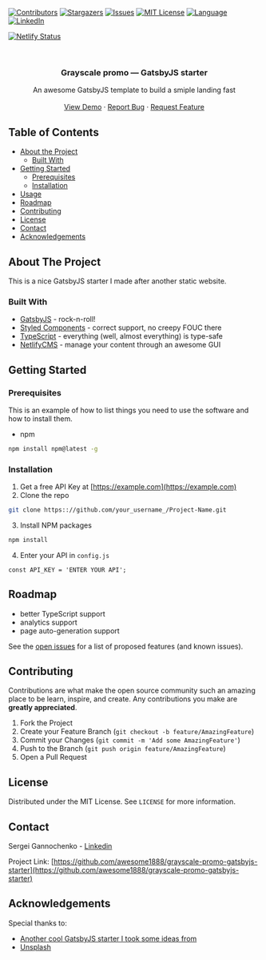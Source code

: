 <!-- PROJECT SHIELDS -->
<!--
*** Reference links are enclosed in brackets [ ] instead of parentheses ( ).
*** See the bottom of this document for the declaration of the reference variables
*** for contributors-url, forks-url, etc. This is an optional, concise syntax you may use.
*** https://www.markdownguide.org/basic-syntax/#reference-style-links
-->
[![Contributors][contributors-shield]][contributors-url]
[![Stargazers][stars-shield]][stars-url]
[![Issues][issues-shield]][issues-url]
[![MIT License][license-shield]][license-url]
[![Language][language-shield]][language-url]
[![LinkedIn][linkedin-shield]][linkedin-url]

[![Netlify Status](https://api.netlify.com/api/v1/badges/ca134944-33b3-41ac-8d12-048fc8c20637/deploy-status)](https://app.netlify.com/sites/grayscale-promo-gatsbyjs-starter/deploys)

<!-- PROJECT LOGO -->
<br />
<p align="center">
  <!--
  <a href="https://github.com/awesome1888/grayscale-promo-gatsbyjs-starter">
    <img src="images/logo.png" alt="Logo" width="80" height="80">
  </a>
  -->

  <h3 align="center">Grayscale promo &mdash; GatsbyJS starter</h3>

  <p align="center">
    An awesome GatsbyJS template to build a smiple landing fast
    <!--
    <br />
    <a href="https://github.com/awesome1888/grayscale-promo-gatsbyjs-starter"><strong>Explore the docs »</strong></a>
    -->
    <br />
    <br />
    <a href="https://gatsby-starter-grayscale-promo.netlify.com/">View Demo</a>
    ·
    <a href="https://github.com/awesome1888/grayscale-promo-gatsbyjs-starter/issues">Report Bug</a>
    ·
    <a href="https://github.com/awesome1888/grayscale-promo-gatsbyjs-starter/issues">Request Feature</a>
  </p>
</p>



<!-- TABLE OF CONTENTS -->
## Table of Contents

* [About the Project](#about-the-project)
  * [Built With](#built-with)
* [Getting Started](#getting-started)
  * [Prerequisites](#prerequisites)
  * [Installation](#installation)
* [Usage](#usage)
* [Roadmap](#roadmap)
* [Contributing](#contributing)
* [License](#license)
* [Contact](#contact)
* [Acknowledgements](#acknowledgements)



<!-- ABOUT THE PROJECT -->
## About The Project

<!--
[![Preview Screen Shot][product-screenshot]](https://example.com)
-->

This is a nice GatsbyJS starter I made after another static website.

### Built With

* [GatsbyJS](https://www.gatsbyjs.org/) - rock-n-roll!
* [Styled Components](https://www.styled-components.com/) - correct support, no creepy FOUC there
* [TypeScript](http://www.typescriptlang.org/) - everything (well, almost everything) is type-safe
* [NetlifyCMS](https://www.netlifycms.org/) - manage your content through an awesome GUI

<!-- GETTING STARTED -->
## Getting Started

### Prerequisites

This is an example of how to list things you need to use the software and how to install them.
* npm
```sh
npm install npm@latest -g
```

### Installation

1. Get a free API Key at [https://example.com](https://example.com)
2. Clone the repo
```sh
git clone https:://github.com/your_username_/Project-Name.git
```
3. Install NPM packages
```sh
npm install
```
4. Enter your API in `config.js`
```JS
const API_KEY = 'ENTER YOUR API';
```

<!-- ROADMAP -->
## Roadmap

* better TypeScript support
* analytics support
* page auto-generation support

See the [open issues](https://github.com/awesome1888/grayscale-promo-gatsbyjs-starter/issues) for a list of proposed features (and known issues).

<!-- CONTRIBUTING -->
## Contributing

Contributions are what make the open source community such an amazing place to be learn, inspire, and create. Any contributions you make are **greatly appreciated**.

1. Fork the Project
2. Create your Feature Branch (`git checkout -b feature/AmazingFeature`)
3. Commit your Changes (`git commit -m 'Add some AmazingFeature'`)
4. Push to the Branch (`git push origin feature/AmazingFeature`)
5. Open a Pull Request

<!-- LICENSE -->
## License

Distributed under the MIT License. See `LICENSE` for more information.

<!-- CONTACT -->
## Contact

Sergei Gannochenko - [Linkedin](https://www.linkedin.com/in/sergey-gannochenko/)

Project Link: [https://github.com/awesome1888/grayscale-promo-gatsbyjs-starter](https://github.com/awesome1888/grayscale-promo-gatsbyjs-starter)

<!-- ACKNOWLEDGEMENTS -->
## Acknowledgements

Special thanks to:

* [Another cool GatsbyJS starter I took some ideas from](https://github.com/damassi/gatsby-starter-typescript-rebass-netlifycms)
* [Unsplash](https://unsplash.com)

<!-- MARKDOWN LINKS & IMAGES -->
<!-- https://www.markdownguide.org/basic-syntax/#reference-style-links -->
[contributors-shield]: https://img.shields.io/github/contributors/awesome1888/grayscale-promo-gatsbyjs-starter.svg?style=flat-square
[contributors-url]: https://github.com/awesome1888/grayscale-promo-gatsbyjs-starter/graphs/contributors
[language-shield]: https://img.shields.io/github/languages/top/awesome1888/grayscale-promo-gatsbyjs-starter.svg?style=flat-square
[language-url]: https://github.com/awesome1888/grayscale-promo-gatsbyjs-starter
[forks-shield]: https://img.shields.io/github/forks/awesome1888/grayscale-promo-gatsbyjs-starter.svg?style=flat-square
[forks-url]: https://github.com/awesome1888/grayscale-promo-gatsbyjs-starter/network/members
[stars-shield]: https://img.shields.io/github/stars/awesome1888/grayscale-promo-gatsbyjs-starter.svg?style=flat-square
[stars-url]: https://github.com/awesome1888/grayscale-promo-gatsbyjs-starter/stargazers
[issues-shield]: https://img.shields.io/github/issues/awesome1888/grayscale-promo-gatsbyjs-starter.svg?style=flat-square
[issues-url]: https://github.com/awesome1888/grayscale-promo-gatsbyjs-starter/issues
[license-shield]: https://img.shields.io/github/license/awesome1888/grayscale-promo-gatsbyjs-starter.svg?style=flat-square
[license-url]: https://github.com/awesome1888/grayscale-promo-gatsbyjs-starter/blob/master/LICENSE.txt
[linkedin-shield]: https://img.shields.io/badge/-LinkedIn-black.svg?style=flat-square&logo=linkedin&colorB=555
[linkedin-url]: https://www.linkedin.com/in/sergey-gannochenko/
[product-screenshot]: images/screenshot.png
